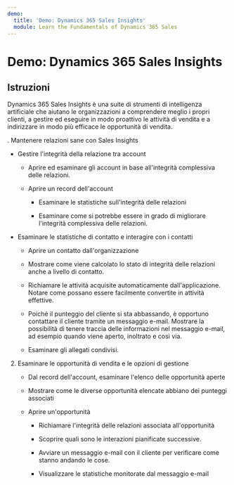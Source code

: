 ```yaml
---
demo:
  title: 'Demo: Dynamics 365 Sales Insights'
  module: Learn the Fundamentals of Dynamics 365 Sales
---
```


# Demo: Dynamics 365 Sales Insights

## Istruzioni

Dynamics 365 Sales Insights è una suite di strumenti di intelligenza artificiale che aiutano le organizzazioni a comprendere meglio i propri clienti, a gestire ed eseguire in modo proattivo le attività di vendita e a indirizzare in modo più efficace le opportunità di vendita. 

. Mantenere relazioni sane con Sales Insights

- Gestire l'integrità della relazione tra account

    - Aprire ed esaminare gli account in base all'integrità complessiva delle relazioni.

    - Aprire un record dell'account

        - Esaminare le statistiche sull'integrità delle relazioni

        - Esaminare come si potrebbe essere in grado di migliorare l'integrità complessiva delle relazioni. 

- Esaminare le statistiche di contatto e interagire con i contatti

    - Aprire un contatto dall'organizzazione

    - Mostrare come viene calcolato lo stato di integrità delle relazioni anche a livello di contatto.

    - Richiamare le attività acquisite automaticamente dall'applicazione. Notare come possano essere facilmente convertite in attività effettive. 

    - Poiché il punteggio del cliente si sta abbassando, è opportuno contattare il cliente tramite un messaggio e-mail. Mostrare la possibilità di tenere traccia delle informazioni nel messaggio e-mail, ad esempio quando viene aperto, inoltrato e così via. 

    - Esaminare gli allegati condivisi. 

 

2. Esaminare le opportunità di vendita e le opzioni di gestione

    - Dal record dell'account, esaminare l'elenco delle opportunità aperte

    - Mostrare come le diverse opportunità elencate abbiano dei punteggi associati

    - Aprire un'opportunità

        - Richiamare l'integrità delle relazioni associata all'opportunità

        - Scoprire quali sono le interazioni pianificate successive. 

        - Avviare un messaggio e-mail con il cliente per verificare come stanno andando le cose. 

        - Visualizzare le statistiche monitorate dal messaggio e-mail 

